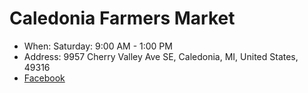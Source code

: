 # Caledonia Farmers Market

- When: Saturday: 9:00 AM - 1:00 PM
- Address: 9957 Cherry Valley Ave SE, Caledonia, MI, United States, 49316
- [Facebook](https://www.facebook.com/caledoniafarmersmrket/about/)
